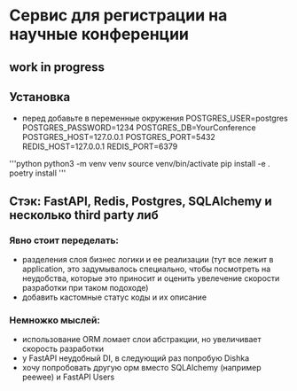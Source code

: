 # Сервис для регистрации на научные конференции
## work in progress
## Установка
- перед добавьте в переменные окружения
POSTGRES_USER=postgres
POSTGRES_PASSWORD=1234
POSTGRES_DB=YourConference
POSTGRES_HOST=127.0.0.1
POSTGRES_PORT=5432
REDIS_HOST=127.0.0.1
REDIS_PORT=6379

'''python
python3 -m venv venv
source venv/bin/activate
pip install -e .
poetry install
'''
## Стэк: FastAPI, Redis, Postgres, SQLAlchemy и несколько third party либ
### Явно стоит переделать:
- разделения слоя бизнес логики и ее реализации
(тут все лежит в application, это задумывалось специально, чтобы посмотреть на неудобства, которые это приносит и оценить увелечение скорости разработки при таком подоходе)
- добавить кастомные статус коды и их описание

### Немножко мыслей:
- использование ORM ломает слои абстракции, но увеличивает скорость разработки
- у FastAPI неудобный DI, в следующий раз попробую Dishka
- хочу попробовать другую орм вместо SQLAlchemy (например peewee) и FastAPI Users

